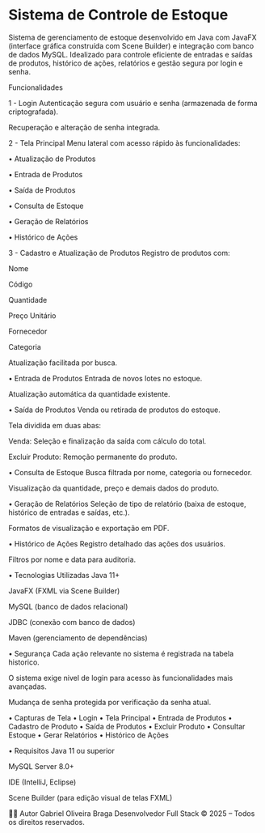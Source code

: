 # Sistema de Controle de Estoque 

Sistema de gerenciamento de estoque desenvolvido em Java com JavaFX (interface gráfica construída com Scene Builder) e integração com banco de dados MySQL. Idealizado para controle eficiente de entradas e saídas de produtos, histórico de ações, relatórios e gestão segura por login e senha.

Funcionalidades

1 - Login
Autenticação segura com usuário e senha (armazenada de forma criptografada).

Recuperação e alteração de senha integrada.

2 - Tela Principal
Menu lateral com acesso rápido às funcionalidades:

• Atualização de Produtos

• Entrada de Produtos

• Saída de Produtos

• Consulta de Estoque

• Geração de Relatórios

• Histórico de Ações

3 - Cadastro e Atualização de Produtos
Registro de produtos com:

Nome

Código

Quantidade

Preço Unitário

Fornecedor

Categoria

Atualização facilitada por busca.

• Entrada de Produtos
Entrada de novos lotes no estoque.

Atualização automática da quantidade existente.

• Saída de Produtos
Venda ou retirada de produtos do estoque.

Tela dividida em duas abas:

Venda: Seleção e finalização da saída com cálculo do total.

Excluir Produto: Remoção permanente do produto.

• Consulta de Estoque
Busca filtrada por nome, categoria ou fornecedor.

Visualização da quantidade, preço e demais dados do produto.

• Geração de Relatórios
Seleção de tipo de relatório (baixa de estoque, histórico de entradas e saídas, etc.).

Formatos de visualização e exportação em PDF.

• Histórico de Ações
Registro detalhado das ações dos usuários.

Filtros por nome e data para auditoria.

• Tecnologias Utilizadas
Java 11+

JavaFX (FXML via Scene Builder)

MySQL (banco de dados relacional)

JDBC (conexão com banco de dados)

Maven (gerenciamento de dependências)

• Segurança
Cada ação relevante no sistema é registrada na tabela historico.

O sistema exige nivel de login para acesso às funcionalidades mais avançadas.

Mudança de senha protegida por verificação da senha atual.

• Capturas de Tela
• Login
• Tela Principal
• Entrada de Produtos
• Cadastro de Produto
• Saída de Produtos
• Excluir Produto
• Consultar Estoque
• Gerar Relatórios
• Histórico de Ações


• Requisitos
Java 11 ou superior

MySQL Server 8.0+

IDE (IntelliJ, Eclipse)

Scene Builder (para edição visual de telas FXML)

👨‍💻 Autor
Gabriel Oliveira Braga
Desenvolvedor Full Stack
© 2025 – Todos os direitos reservados.
